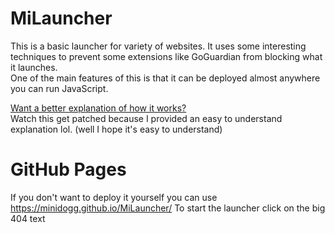 # MiLauncher
This is a basic launcher for variety of websites. It uses some interesting techniques to prevent some extensions like GoGuardian from blocking what it launches.  
One of the main features of this is that it can be deployed almost anywhere you can run JavaScript.

[Want a better explanation of how it works?](https://github.com/minidogg/MiLauncher/blob/main/explanation.md)  
Watch this get patched because I provided an easy to understand explanation lol. (well I hope it's easy to understand)

# GitHub Pages
If you don't want to deploy it yourself you can use https://minidogg.github.io/MiLauncher/ To start the launcher click on the big 404 text
